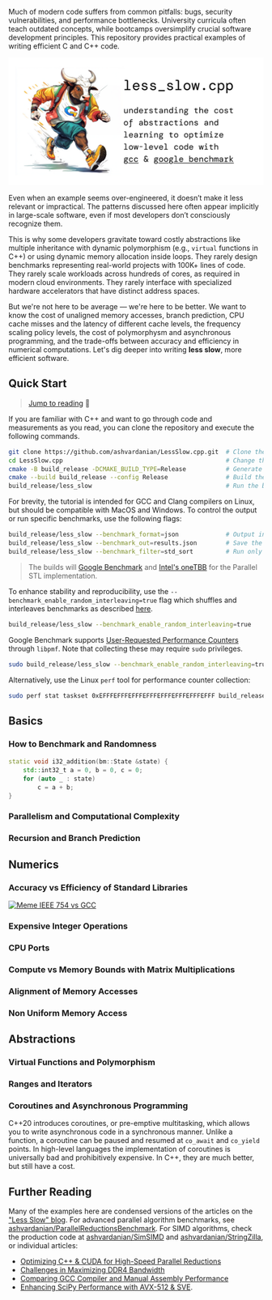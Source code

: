 Much of modern code suffers from common pitfalls: bugs, security vulnerabilities, and performance bottlenecks.
University curricula often teach outdated concepts, while bootcamps oversimplify crucial software development principles.
This repository provides practical examples of writing efficient C and C++ code.

![Less Slow C++](https://github.com/ashvardanian/ashvardanian/blob/master/repositories/less_slow.cpp.jpg?raw=true)

Even when an example seems over-engineered, it doesn’t make it less relevant or impractical.
The patterns discussed here often appear implicitly in large-scale software, even if most developers don’t consciously recognize them.

This is why some developers gravitate toward costly abstractions like multiple inheritance with dynamic polymorphism (e.g., `virtual` functions in C++) or using dynamic memory allocation inside loops.
They rarely design benchmarks representing real-world projects with 100K+ lines of code.
They rarely scale workloads across hundreds of cores, as required in modern cloud environments.
They rarely interface with specialized hardware accelerators that have distinct address spaces.

But we're not here to be average — we're here to be better.
We want to know the cost of unaligned memory accesses, branch prediction, CPU cache misses and the latency of different cache levels, the frequency scaling policy levels, the cost of polymorphysm and asynchronous programming, and the trade-offs between accuracy and efficiency in numerical computations.
Let's dig deeper into writing __less slow__, more efficient software.

## Quick Start

> [Jump to reading](#basics) 🔗

If you are familiar with C++ and want to go through code and measurements as you read, you can clone the repository and execute the following commands.

```sh
git clone https://github.com/ashvardanian/LessSlow.cpp.git  # Clone the repository
cd LessSlow.cpp                                             # Change the directory
cmake -B build_release -DCMAKE_BUILD_TYPE=Release           # Generate the build files
cmake --build build_release --config Release                # Build the project
build_release/less_slow                                     # Run the benchmarks
```

For brevity, the tutorial is intended for GCC and Clang compilers on Linux, but should be compatible with MacOS and Windows.
To control the output or run specific benchmarks, use the following flags:

```sh
build_release/less_slow --benchmark_format=json             # Output in JSON format
build_release/less_slow --benchmark_out=results.json        # Save the results to a file, instead of `stdout`
build_release/less_slow --benchmark_filter=std_sort         # Run only benchmarks containing `std_sort` in their name
```

> The builds will [Google Benchmark](https://github.com/google/benchmark) and [Intel's oneTBB](https://github.com/uxlfoundation/oneTBB) for the Parallel STL implementation.

To enhance stability and reproducibility, use the `--benchmark_enable_random_interleaving=true` flag which shuffles and interleaves benchmarks as described [here](https://github.com/google/benchmark/blob/main/docs/random_interleaving.md).

```sh
build_release/less_slow --benchmark_enable_random_interleaving=true
```

Google Benchmark supports [User-Requested Performance Counters](https://github.com/google/benchmark/blob/main/docs/perf_counters.md) through `libpmf`.
Note that collecting these may require `sudo` privileges.

```sh
sudo build_release/less_slow --benchmark_enable_random_interleaving=true --benchmark_format=json --benchmark_perf_counters="CYCLES,INSTRUCTIONS"
```

Alternatively, use the Linux `perf` tool for performance counter collection:

```sh
sudo perf stat taskset 0xEFFFEFFFEFFFEFFFEFFFEFFFEFFFEFFF build_release/less_slow --benchmark_enable_random_interleaving=true --benchmark_filter=super_sort
```

## Basics

### How to Benchmark and Randomness

```cpp
static void i32_addition(bm::State &state) {
    std::int32_t a = 0, b = 0, c = 0;
    for (auto _ : state)
        c = a + b;
}
```

### Parallelism and Computational Complexity

### Recursion and Branch Prediction

## Numerics

### Accuracy vs Efficiency of Standard Libraries

[![Meme IEEE 754 vs GCC](assets/meme-ieee764-vs-gnu-compiler-cover.png)](https://ashvardanian.com/posts/google-benchmark/)

### Expensive Integer Operations

### CPU Ports

### Compute vs Memory Bounds with Matrix Multiplications

### Alignment of Memory Accesses

### Non Uniform Memory Access

## Abstractions

### Virtual Functions and Polymorphism

### Ranges and Iterators

### Coroutines and Asynchronous Programming

C++20 introduces coroutines, or pre-emptive multitasking, which allows you to write asynchronous code in a synchronous manner.
Unlike a function, a coroutine can be paused and resumed at `co_await` and `co_yield` points.
In high-level languages the implementation of coroutines is universally bad and prohibitively expensive.
In C++, they are much better, but still have a cost.


## Further Reading

Many of the examples here are condensed versions of the articles on the ["Less Slow" blog](https://ashvardanian.com/tags/less-slow/).
For advanced parallel algorithm benchmarks, see [ashvardanian/ParallelReductionsBenchmark](https://github.com/ashvardanian/ParallelReductionsBenchmark).
For SIMD algorithms, check the production code at [ashvardanian/SimSIMD](https://github.com/ashvardanian/SimSIMD) and [ashvardanian/StringZilla](https://github.com/asvardanian/StringZilla), or individual articles:

- [Optimizing C++ & CUDA for High-Speed Parallel Reductions](https://ashvardanian.com/posts/cuda-parallel-reductions/)
- [Challenges in Maximizing DDR4 Bandwidth](https://ashvardanian.com/posts/ddr4-bandwidth/)
- [Comparing GCC Compiler and Manual Assembly Performance](https://ashvardanian.com/posts/gcc-12-vs-avx512fp16/)
- [Enhancing SciPy Performance with AVX-512 & SVE](https://ashvardanian.com/posts/simsimd-faster-scipy/).

